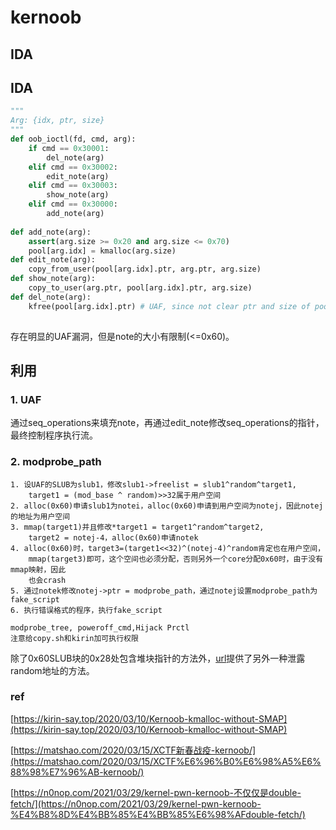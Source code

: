 # kernoob

## IDA
## IDA

```python
"""
Arg: {idx, ptr, size}
"""
def oob_ioctl(fd, cmd, arg):
	if cmd == 0x30001:
		del_note(arg)
	elif cmd == 0x30002:
		edit_note(arg)
	elif cmd == 0x30003:
		show_note(arg)
	elif cmd == 0x30000:
		add_note(arg)
	
def add_note(arg):
	assert(arg.size >= 0x20 and arg.size <= 0x70)
	pool[arg.idx] = kmalloc(arg.size)
def edit_note(arg):
	copy_from_user(pool[arg.idx].ptr, arg.ptr, arg.size)
def show_note(arg):
	copy_to_user(arg.ptr, pool[arg.idx].ptr, arg.size)
def del_note(arg):
	kfree(pool[arg.idx].ptr) # UAF, since not clear ptr and size of pool[arg.idx]
	
```

存在明显的UAF漏洞，但是note的大小有限制(<=0x60)。

## 利用

### 1. UAF
通过seq_operations来填充note，再通过edit_note修改seq_operations的指针，最终控制程序执行流。

### 2. modprobe_path
```
1. 设UAF的SLUB为slub1，修改slub1->freelist = slub1^random^target1,
	target1 = (mod_base ^ random)>>32属于用户空间
2. alloc(0x60)申请slub1为notei，alloc(0x60)申请到用户空间为notej，因此notej的地址为用户空间
3. mmap(target1)并且修改*target1 = target1^random^target2,
	target2 = notej-4，alloc(0x60)申请notek
4. alloc(0x60)时，target3=(target1<<32)^(notej-4)^random肯定也在用户空间，
	mmap(target3)即可，这个空间也必须分配，否则另外一个core分配0x60时，由于没有mmap映射，因此
	也会crash
5. 通过notek修改notej->ptr = modprobe_path，通过notej设置modprobe_path为fake_script
6. 执行错误格式的程序，执行fake_script
```

```
modprobe_tree, poweroff_cmd,Hijack Prctl
注意给copy.sh和kirin加可执行权限
```

除了0x60SLUB块的0x28处包含堆块指针的方法外，[url](https://n0nop.com/2021/03/29/kernel-pwn-kernoob-%E4%B8%8D%E4%BB%85%E4%BB%85%E6%98%AFdouble-fetch/#%E4%BF%AE%E6%94%B9%E5%86%85%E6%A0%B8%E4%B8%AD%E7%9A%84%E5%85%A8%E5%B1%80%E5%8F%98%E9%87%8F)提供了另外一种泄露random地址的方法。

### ref

[https://kirin-say.top/2020/03/10/Kernoob-kmalloc-without-SMAP](https://kirin-say.top/2020/03/10/Kernoob-kmalloc-without-SMAP)

[https://matshao.com/2020/03/15/XCTF新春战疫-kernoob/](https://matshao.com/2020/03/15/XCTF%E6%96%B0%E6%98%A5%E6%88%98%E7%96%AB-kernoob/)

[https://n0nop.com/2021/03/29/kernel-pwn-kernoob-不仅仅是double-fetch/](https://n0nop.com/2021/03/29/kernel-pwn-kernoob-%E4%B8%8D%E4%BB%85%E4%BB%85%E6%98%AFdouble-fetch/)

